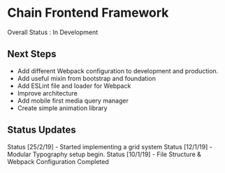 # Chain Frontend Framework
Overall Status : In Development

## Next Steps
- Add different Webpack configuration to development and production.
- Add useful mixin from bootstrap and foundation
- Add ESLint file and loader for Webpack
- Improve architecture
- Add mobile first media query manager
- Create simple animation library

## Status Updates
Status [25/2/19] - Started implementing a grid system
Status [12/1/19] - Modular Typography setup begin.
Status [10/1/19] - File Structure & Webpack Configuration Completed




